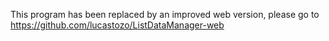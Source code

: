 This program has been replaced by an improved web version, please go to https://github.com/lucastozo/ListDataManager-web
